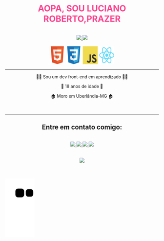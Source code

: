  <h1 align="center" style="color:#fe428e;"> AOPA, SOU LUCIANO ROBERTO,PRAZER </h1>
 
  <br>
 
 <div align="center">
  <a href="https://github.com/anuraghazra/github-readme-stats">
   <img src="https://github-readme-stats.vercel.app/api?username=Luciano749&theme=radical" />
  </a>
  <a href="https://github.com/anuraghazra/github-readme-stats">
   <img height="195px" src="https://github-readme-stats.vercel.app/api/top-langs/?username=Luciano749&theme=radical" />
  </a>
 </div>
 
 <br>
 
 <div align="center">
  <img width="50" height="60" src="https://raw.githubusercontent.com/devicons/devicon/9f4f5cdb393299a81125eb5127929ea7bfe42889/icons/html5/html5-original.svg"                       alt="html">
  <img width="50" height="60"src="https://raw.githubusercontent.com/devicons/devicon/9f4f5cdb393299a81125eb5127929ea7bfe42889/icons/css3/css3-original.svg"alt="css">
  <img width="50" height="60" src="https://raw.githubusercontent.com/devicons/devicon/9f4f5cdb393299a81125eb5127929ea7bfe42889/icons/javascript/javascript-original.svg" alt="js">
  <img width="50" height="60" src="https://raw.githubusercontent.com/devicons/devicon/9f4f5cdb393299a81125eb5127929ea7bfe42889/icons/react/react-original.svg"                       alt="react">
 </div>
 
 <hr>
 
 <div align="center">
 
  <p>👨‍🎓 Sou um dev front-end em aprendizado 👨‍🎓</p>
  <p>🎂 18 anos de idade 🎂</p>
  <p>🏠 Moro em Uberlândia-MG 🏠</p>
 
  <br>
 </div>
 
 <hr>
 
 <div align="center">
  <h2 align="center">Entre em contato comigo:</h2>
  <br>
 
  <a href="mailto:lucianoroberto671@gmail.com" target="_blank">
   <img src="https://img.shields.io/badge/Gmail-D14836?style=for-the-badge&logo=gmail&logoColor=white" target="_blank">
  </a>
  <a href="https://wa.me/5534992044919" target="_blank">
   <img src="https://img.shields.io/badge/WhatsApp-25D366?style=for-the-badge&logo=whatsapp&logoColor=white" target="_blank">
  </a>
  <a href="https://www.facebook.com/luciano.monteiro.397" target="_blank">
   <img src="https://img.shields.io/badge/Facebook-1877F2?style=for-the-badge&logo=facebook&logoColor=white" target="_blank">
  </a>
  <a href="https://www.instagram.com/luciano.monteiro.397/" target="_blank">
   <img src="https://img.shields.io/badge/Instagram-E4405F?style=for-the-badge&logo=instagram&logoColor=white" target="_blank">
  </a>
 </div>
 
 <br>
 <br>
 
 <div align="center"> <img src="https://quotes-github-readme.vercel.app/api?type=horizontal)](https://github.com/piyushsuthar/github-readme-quotes"> </div>
 
  <br>
  <br>
 
 ![Snake animation](https://github.com/rafaballerini/rafaballerini/blob/output/github-contribution-grid-snake.svg)



    
    
    
  


